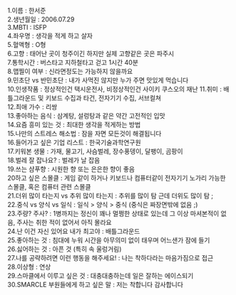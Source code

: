1.이름 : 한서준   
2.생년월일 : 2006.07.29   
3.MBTI : ISFP   
4.좌우명 : 생각을 적게 하고 살자   
5.혈액형 : O형   
6.고향 : 태어난 곳이 청주이긴 하지만 실제 고향같은 곳은 파주시   
7.통학시간 : 버스타고 지하철타고 걷고 1시간 40분   
8.맵찔이 여부 : 신라면정도는 가능하지 않을까요   
9.민초단 vs 반민초단 : 내가 사먹진 않지만 누가 주면 맛있게 먹습니다   
10.인생작품 : 정상적인건 택시운전사, 비정상적인건 사이키 쿠스오의 재난 
11.취미 : 배틀그라운드 및 키보드 수집과 타건, 전자기기 수집, 서브컬쳐   
12.최애 가수 : 리쌍   
13.좋아하는 음식 : 삼계탕, 설렁탕과 같은 약간 고전적인 입맛   
14.요즘 흥미 있는 것 : 최대한 생각을 적게하는 방법   
15.나만의 스트레스 해소법 : 잠을 자면 모든것이 해결됩니다   
16.들어가고 싶은 기업 리스트 : 한국기술과학연구원   
17.키워본 생물 : 가재, 물고기, 사슴벌레, 장수풍뎅이, 달팽이, 곰팡이   
18.벌레 잘 잡나요? : 벌레가 날 잡음   
19.쓰는 샴푸향 : 시원한 향 또는 은은한 향이 좋음   
20하고 싶은 스몰클 : 게임 같이 하거나 키보드나 컴퓨터같이 전자기기 노가리 가능한 스몰클, 혹은 컴퓨터 관련 스몰클   
21.더위 많이 타는지 vs 추위 많이 타는지 : 추위를 많이 탐 근데 더위도 많이 탐 ;   
22.중식 vs 양식 vs 일식 : 일식 > 양식 > 중식 (중식은 짜장면밖에 없음 ;)   
23.주량? 주사? : 1병까지는 정신이 꽤나 멀쩡한 상태로 있는데 그 이상 마셔본적이 없음, 주사는 취한 적이 없어서 아직 몰라요    
24.난 이건 자신 있어요 내가 최고야 : 배틀그라운드   
25.좋아하는 것 : 침대에 누워 시간을 아무의미 없이 태우며 어느샌가 잠에 들기   
26.싫어하는 것 : 아픈 것 (특히 속 울렁거림)   
27.나를 공략하려면 이런 행동을 해주세요! : 나는 착하다라는 마음가짐으로 접근   
28.이상형 : 연상   
29.스마클에서 이루고 싶은 것 : 대충대충하는데 일은 잘하는 에이스되기   
30.SMARCLE 부원들에게 하고 싶은 말 : 저는 착합니다 감사합니다
